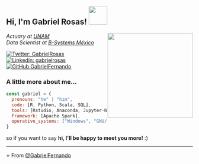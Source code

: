 <h2> Hi, I'm Gabriel Rosas! <img src="https://media3.giphy.com/media/rUP2NQHRueF4CvLDwa/giphy.gif?cid=790b7611a2c7741ded1ec41063ce822e8898cafed3ceb9ae&rid=giphy.gif&ct=s" width="50"></h2>
<img align='right' src="https://media1.giphy.com/media/l0HlNaQ6gWfllcjDO/giphy.gif?cid=ecf05e47i9mmuinptb6befm0jpos0nvltt04mf8mqqa1zbba&rid=giphy.gif&ct=g" width="230">
<p><em>Actuary at <a href="https://www.unam.mx/">UNAM</a></br>Data Scientist at <a href="https://bsystems.com.mx/nosotros.html">B-Systems México
</em></p>

[![Twitter: GabrielRosas](https://img.shields.io/twitter/follow/girsanov?style=social)](https://twitter.com/girsanov)
[![Linkedin: gabrielrosas](https://img.shields.io/badge/-gabrielrosaszepeda-blue?style=flat-square&logo=Linkedin&logoColor=white&link=https://www.linkedin.com/in/gabriel-rosas-zepeda/)](https://www.linkedin.com/in/gabriel-rosas-zepeda/)
[![GitHub GabrielFernando](https://img.shields.io/github/followers/gabrielfernando?label=follow&style=social)](https://github.com/gabrielfernando01)

### A little more about me...

```javascript
const gabriel = {
  pronouns: "he" | "him",
  code: [R, Python, Scala, SQL],
  tools: [Rstudio, Anaconda, Jupyter-Notebook],
  framework: [Apache Spark],
  operative_systems: ["Windows", "GNU/Linux"],
}
```
so if you want to say <b>hi, I'll be happy to meet you more!</b> :)</em>

---

⭐️ From [@GabrielFernando](https://github.com/gabrielfernando01)

<!---
gabrielfernando01/gabrielfernando01 is a ✨ special ✨ repository because its `README.md` (this file) appears on your GitHub profile.
You can click the Preview link to take a look at your changes.
--->
